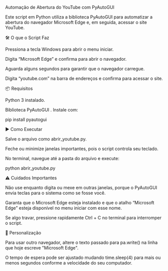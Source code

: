 Automação de Abertura do YouTube com PyAutoGUI

Este script em Python utiliza a biblioteca PyAutoGUI para automatizar a abertura do navegador Microsoft Edge e, em seguida, acessar o site YouTube.

🛠️ O que o Script Faz

Pressiona a tecla Windows para abrir o menu iniciar.

Digita “Microsoft Edge” e confirma para abrir o navegador.

Aguarda alguns segundos para garantir que o navegador carregue.

Digita “youtube.com” na barra de endereços e confirma para acessar o site.

📦 Requisitos

Python 3 instalado.

Biblioteca PyAutoGUI
.
Instale com:

pip install pyautogui

▶️ Como Executar

Salve o arquivo como abrir_youtube.py.

Feche ou minimize janelas importantes, pois o script controla seu teclado.

No terminal, navegue até a pasta do arquivo e execute:

python abrir_youtube.py

⚠️ Cuidados Importantes

Não use enquanto digita ou mexe em outras janelas, porque o PyAutoGUI envia teclas para o sistema como se fosse você.

Garanta que o Microsoft Edge esteja instalado e que o atalho “Microsoft Edge” esteja disponível no menu iniciar com esse nome.

Se algo travar, pressione rapidamente Ctrl + C no terminal para interromper o script.

📝 Personalização

Para usar outro navegador, altere o texto passado para pa.write() na linha que hoje escreve "Microsoft Edge".

O tempo de espera pode ser ajustado mudando time.sleep(4) para mais ou menos segundos conforme a velocidade do seu computador.
